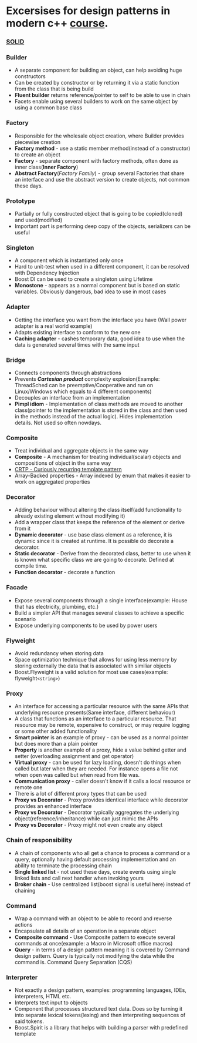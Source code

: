 # Excersises for design patterns in modern c++ [course](https://www.udemy.com/patterns-cplusplus/).

### [SOLID](https://en.wikipedia.org/wiki/SOLID_(object-oriented_design))
 
### Builder
- A separate component for building an object, can help avoiding huge constructors
- Can be created by constructor or by returning it via a static function from the class that is being build
- **Fluent builder** returns reference/pointer to self to be able to use in chain
- Facets enable using several builders to work on the same object by using a common base class

### Factory
- Responsible for the wholesale object creation, where Builder provides piecewise creation
- **Factory method** - use a static member method(instead of a constructor) to create an object
- **Factory** - separate component with factory methods, often done as inner class(**Inner Factory**)
- **Abstract Factory**(*Factory Family*) - group several Factories that share an interface and use the abstract version to create objects, not common these days.

### Prototype
- Partially or fully constructed object that is going to be copied(cloned) and used(modified)
- Important part is performing deep copy of the objects, serializers can be useful

### Singleton
- A component which is instantiated only once
- Hard to unit-test when used in a different component, it can be resolved with Dependency Injection
- Boost DI can be used to create a singleton using Lifetime
- **Monostone** - appears as a normal component but is based on static variables. Obviously dangerous, bad idea to use in most cases

### Adapter
- Getting the interface you want from the interface you have (Wall power adapter is a real world example)
- Adapts existing interface to conform to the new one
- **Caching adapter** - cashes temporary data, good idea to use when the data is generated several times with the same input

### Bridge
- Connects components through abstractions
- Prevents ***Cartesian product*** complexity explosion(Example: ThreadSched can be preemptive/Cooperative and run on Linux/Windows which equals to 4 different components)
- Decouples an interface from an implementation
- **Pimpl idiom** - Implementation of class methods are moved to another class(pointer to the implementation is stored in the class and then used in the methods instead of the actual logic). Hides implementation details. Not used so often nowdays.

### Composite
- Treat individual and aggregate objects in the same way
- **Composite** - A mechanism for treating individual(scalar) objects and compositions of object in the same way 
- [CRTP - Curiously recurring template pattern](https://en.wikipedia.org/wiki/Curiously_recurring_template_pattern)
- Array-Backed properties - Array indexed by enum that makes it easier to work on aggregated properties

### Decorator
- Adding behaviour without altering the class itself(add functionality to already existing element without modifying it)
- Add a wrapper class that keeps the reference of the element or derive from it
- **Dynamic decorator** - use base class element as a reference, it is dynamic since it is created at runtime. It is possible do decorate a decorator.
- **Static decorator** - Derive from the decorated class, better to use when it is known what specific class we are going to decorate. Defined at compile time.
- **Function decorator** - decorate a function

### Facade
- Expose several components through a single interface(example: House that has electricity, plumbing, etc.)
- Build a simpler API that manages several classes to achieve a specific scenario
- Expose underlying components to be used by power users


### Flyweight
- Avoid redundancy when storing data
- Space optimization technique that allows for using less memory by storing externally the data that is associated with similiar objects
- Boost.Flyweight is a valid solution for most use cases(example: flyweight`<string>`)

### Proxy
- An interface for accessing a particular resource with the same APIs that underlying resource presents(Same interface, different behaviour)
- A class that functions as an interface to a particular resource. That resource may be remote, expensive to construct, or may require logging or some other added functionality
- **Smart pointer** is an example of proxy - can be used as a normal pointer but does more than a plain pointer
- **Property** is another example of a proxy, hide a value behind getter and setter (overloading assignment and get operator)
- **Virtual proxy** - can be used for lazy loading, doesn't do things when called but later when they are needed. For instance opens a file not when open was called but when read from file was.
- **Communication proxy** - caller doesn't know if it calls a local resource or remote one
- There is a lot of different proxy types that can be used
- **Proxy vs Decorator** - Proxy provides identical interface while decorator provides an enhanced interface
- **Proxy vs Decorator** - Decorator typically aggregates the underlying object(reference/inheritance) while can just mimic the APIs
- **Proxy vs Decorator** - Proxy might not even create any object

### Chain of responsibility
- A chain of components who all get a chance to process a command or a query, optionally having default processing implementation and an ability to terminate the processing chain
- **Single linked list** - not used these days, create events using single linked lists and call next handler when invoking yours
- **Broker chain** - Use centralized list(boost signal is useful here) instead of chaining

### Command
- Wrap a command with an object to be able to record and reverse actions
- Encapsulate all details of an operation in a separate object
- **Composite command** - Use Composite pattern to execute several commands at once(example: a Macro in Microsoft office macros)
- **Query** - in terms of a design pattern meaning it is covered by Command design pattern. Query is typically not modifying the data while the command is. Command Query Separation (CQS)

### Interpreter
- Not exactly a design pattern, examples: programming languages, IDEs, interpreters, HTML etc.
- Interprets text input to objects
- Component that processes structured text data. Does so by turning it into separate lexical tokens(lexing) and then interpreting sequences of said tokens.
- Boost.Spirit is a library that helps with building a parser with predefined template


